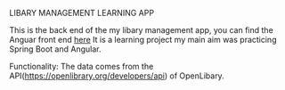LIBARY MANAGEMENT LEARNING APP

This is the back end of the my libary management app, you can find the Anguar front end [here](https://github.com/ujLevente/libary-management.)
It is a learning project my main aim was practicing Spring Boot and Angular.

Functionality:
  The data comes from the API(https://openlibrary.org/developers/api) of OpenLibary.
